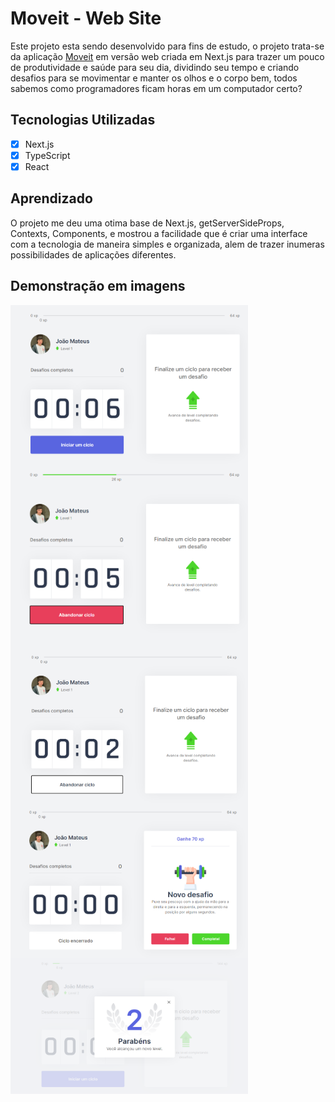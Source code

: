 # Moveit - Web Site

Este projeto esta sendo desenvolvido para fins de estudo, o projeto trata-se da aplicação [Moveit](https://moveit-5luwr38va-mateusgcoelho.vercel.app) em versão web criada em Next.js para trazer um pouco de produtividade e saúde para seu dia, dividindo seu tempo e criando desafios para se movimentar e manter os olhos e o corpo bem, todos sabemos como programadores ficam horas em um computador certo?

## Tecnologias Utilizadas

- [x] Next.js
- [x] TypeScript
- [x] React

## Aprendizado

O projeto me deu uma otima base de Next.js, getServerSideProps, Contexts, Components, e mostrou a facilidade que é criar uma interface com a tecnologia de maneira simples e organizada, alem de trazer inumeras possibilidades de aplicações diferentes.

## Demonstração em imagens

<div style="display:flex; flex-wrap: wrap;">
    <img src="./img/foto1.png" width="380px" />
    <img src="./img/foto2.png" width="380px" />
    <img src="./img/foto3.png" width="380px" />
    <img src="./img/foto4.png" width="380px" />
    <img src="./img/foto5.png" width="380px" />
</div>
